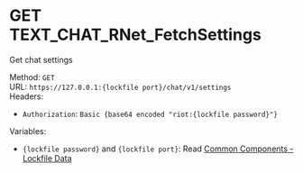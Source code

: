 # GET TEXT_CHAT_RNet_FetchSettings

Get chat settings  


Method: `GET`  
URL: `https://127.0.0.1:{lockfile port}/chat/v1/settings`  
Headers:
 - `Authorization`: `Basic {base64 encoded "riot:{lockfile password}"}`

Variables:
 - `{lockfile password}` and `{lockfile port}`: Read [Common Components - Lockfile Data](..\common-components.md#lockfile-data)

